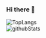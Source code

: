 ### Hi there 👋

<!--
**2001at/2001at** is a ✨ _special_ ✨ repository because its `README.md` (this file) appears on your GitHub profile.

Here are some ideas to get you started:

- 🔭 I’m currently working on ...
- 🌱 I’m currently learning ...
- 👯 I’m looking to collaborate on ...
- 🤔 I’m looking for help with ...
- 💬 Ask me about ...
- 📫 How to reach me: ...
- 😄 Pronouns: ...
- ⚡ Fun fact: ...
-->
<!DOCTYPE html>
<html lang="en">
<head>
  <meta charset="UTF-8">
  <meta name="viewport" content="width=device-width, initial-scale=1.0">
</head>
<body>
            <div class="status1">
                <img alt="TopLangs" src="https://github-readme-stats.vercel.app/api/top-langs/?username=2001at&theme=transparent&layout=compact"/>
            </div>
            <div class="status2">
            <img alt="githubStats" class="status2" src="https://github-readme-stats.vercel.app/api?username=2001at&theme=transparent&show_icons=ture"/>
            </div>
</body>
</html>
